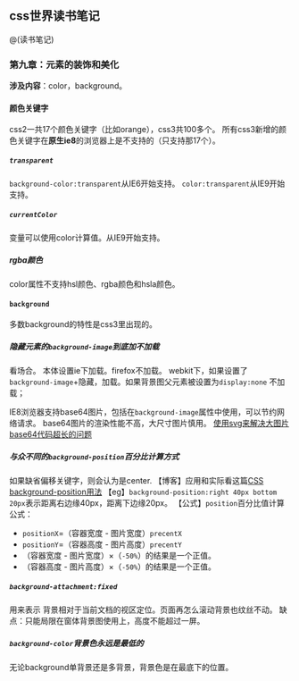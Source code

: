 ## css世界读书笔记

@(读书笔记)

### 第九章：元素的装饰和美化
**涉及内容**：color，background。
#### 颜色关键字
css2一共17个颜色关键字（比如orange），css3共100多个。
所有css3新增的颜色关键字在**原生ie8**的浏览器上是不支持的（只支持那17个）。

##### ```transparent```
 ```background-color:transparent```从IE6开始支持。
 ```color:transparent```从IE9开始支持。

##### ```currentColor```
变量可以使用color计算值。从IE9开始支持。

##### rgba颜色
color属性不支持hsl颜色、rgba颜色和hsla颜色。

#### ```background```
多数background的特性是css3里出现的。

##### 隐藏元素的```background-image```到底加不加载
看场合。
本体设置ie下加载。firefox不加载。
webkit下，如果设置了```background-image```+隐藏，加载。如果背景图父元素被设置为```display:none``` 不加载；

IE8浏览器支持base64图片，包括在```background-image```属性中使用，可以节约网络请求。
base64图片的渲染性能不高，大尺寸图片慎用。
[使用svg来解决大图片base64代码超长的问题](https://www.zhangxinxu.com/wordpress/?p=7957)

##### 与众不同的```background-position```百分比计算方式
如果缺省偏移关键字，则会认为是center.
【博客】应用和实际看这篇[CSS background-position用法](https://www.cnblogs.com/zgqys1980/p/4308434.html)
【eg】```background-position:right 40px bottom 20px```表示距离右边缘40px，距离下边缘20px。
【公式】```position```百分比值计算公式：

- ```positionX```=（容器宽度 - 图片宽度）```precentX```
- ```positionY```=（容器高度 - 图片高度）```precentY```
- （容器宽度 - 图片宽度）×（```-50%```）的结果是一个正值。
- （容器高度 - 图片高度）×（```-50%```）的结果是一个正值。

##### ```background-attachment:fixed```
用来表示 背景相对于当前文档的视区定位。页面再怎么滚动背景也纹丝不动。
 缺点：只能局限在窗体背景图使用上，高度不能超过一屏。

##### ```background-color```背景色永远是最低的
无论background单背景还是多背景，背景色是在最底下的位置。